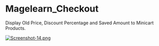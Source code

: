 # Magelearn_Checkout
Display Old Price, Discount Percentage and Saved Amount to Minicart Products.

[![Screenshot-14.png](https://i.postimg.cc/9QV443xF/Screenshot-14.png)](https://postimg.cc/hfy4wYWH)
